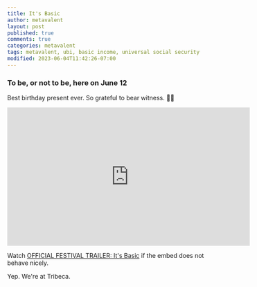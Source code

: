 ```yaml
---
title: It's Basic
author: metavalent
layout: post
published: true
comments: true
categories: metavalent
tags: metavalent, ubi, basic income, universal social security
modified: 2023-06-04T11:42:26-07:00
---
```


### To be, or not to be, here on June 12

Best birthday present ever. So grateful to bear witness. 🙏🏼

<iframe id="ytplayer" type="text/html" width="560" height="320"
  src="https://www.youtube.com/embed/TOEcexAci2E?autoplay=1"
  frameborder="0"></iframe>

Watch [OFFICIAL FESTIVAL TRAILER: It's Basic](https://youtu.be/TOEcexAci2E
) if the embed does not behave nicely.

Yep. We're at Tribeca.  
